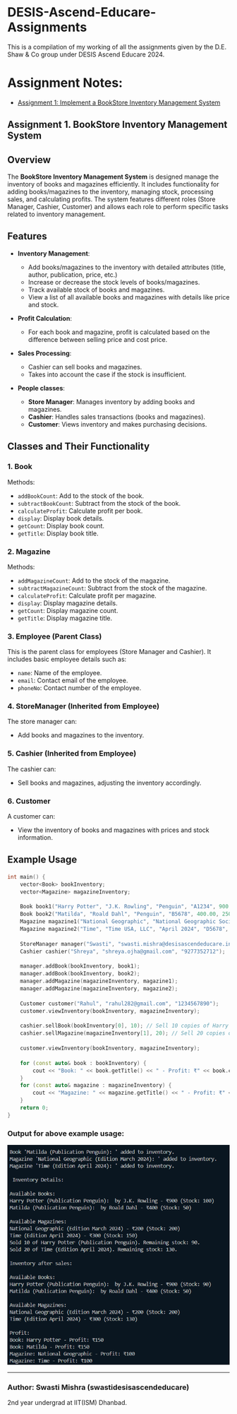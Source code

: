 # DESIS-Ascend-Educare-Assignments
This is a compilation of my working of all the assignments given by the D.E. Shaw &amp; Co group under DESIS Ascend Educare 2024.

# Assignment Notes:
- [Assignment 1: Implement a BookStore Inventory Management System](#bookstore-inventory-management-system)
## Assignment 1. BookStore Inventory Management System

## Overview
The **BookStore Inventory Management System** is designed manage the inventory of books and magazines efficiently. It includes functionality for adding books/magazines to the inventory, managing stock, processing sales, and calculating profits. The system features different roles (Store Manager, Cashier, Customer) and allows each role to perform specific tasks related to inventory management.

## Features
- **Inventory Management**: 
  - Add books/magazines to the inventory with detailed attributes (title, author, publication, price, etc.)
  - Increase or decrease the stock levels of books/magazines.
  - Track available stock of books and magazines.
  - View a list of all available books and magazines with details like price and stock.

- **Profit Calculation**: 
  - For each book and magazine, profit is calculated based on the difference between selling price and cost price.

- **Sales Processing**:
  - Cashier can sell books and magazines.
  - Takes into account the case if the stock is insufficient.

- **People classes**:
  - **Store Manager**: Manages inventory by adding books and magazines.
  - **Cashier**: Handles sales transactions (books and magazines).
  - **Customer**: Views inventory and makes purchasing decisions.

## Classes and Their Functionality

### 1. **Book**
Methods:
  - `addBookCount`: Add to the stock of the book.
  - `subtractBookCount`: Subtract from the stock of the book.
  - `calculateProfit`: Calculate profit per book.
  - `display`: Display book details.
  - `getCount`: Display book count.
  - `getTitle`: Display book title.

### 2. **Magazine**

Methods:
  - `addMagazineCount`: Add to the stock of the magazine.
  - `subtractMagazineCount`: Subtract from the stock of the magazine.
  - `calculateProfit`: Calculate profit per magazine.
  - `display`: Display magazine details.
  - `getCount`: Display magazine count.
  - `getTitle`: Display magazine title.

### 3. **Employee (Parent Class)**
This is the parent class for employees (Store Manager and Cashier). It includes basic employee details such as:
  - `name`: Name of the employee.
  - `email`: Contact email of the employee.
  - `phoneNo`: Contact number of the employee.

### 4. **StoreManager (Inherited from Employee)**
The store manager can:
  - Add books and magazines to the inventory.

### 5. **Cashier (Inherited from Employee)**
The cashier can:
  - Sell books and magazines, adjusting the inventory accordingly.
  
### 6. **Customer**
A customer can:
  - View the inventory of books and magazines with prices and stock information.

## Example Usage

```cpp
int main() {
    vector<Book> bookInventory;
    vector<Magazine> magazineInventory;

    Book book1("Harry Potter", "J.K. Rowling", "Penguin", "A1234", 900.00, 750.00, 100);
    Book book2("Matilda", "Roald Dahl", "Penguin", "B5678", 400.00, 250.00, 50);
    Magazine magazine1("National Geographic", "National Geographic Society", "March 2024", "C1234", 200.00, 100.00, 200);
    Magazine magazine2("Time", "Time USA, LLC", "April 2024", "D5678", 300.00, 200.00, 150);

    StoreManager manager("Swasti", "swasti.mishra@desisascendeducare.in", "9730587031");
    Cashier cashier("Shreya", "shreya.ojha@gmail.com", "9277352712");

    manager.addBook(bookInventory, book1);
    manager.addBook(bookInventory, book2);
    manager.addMagazine(magazineInventory, magazine1);
    manager.addMagazine(magazineInventory, magazine2);

    Customer customer("Rahul", "rahul282@gmail.com", "1234567890");
    customer.viewInventory(bookInventory, magazineInventory);

    cashier.sellBook(bookInventory[0], 10); // Sell 10 copies of Harry Potter
    cashier.sellMagazine(magazineInventory[1], 20); // Sell 20 copies of Time magazine

    customer.viewInventory(bookInventory, magazineInventory);

    for (const auto& book : bookInventory) {
        cout << "Book: " << book.getTitle() << " - Profit: ₹" << book.calculateProfit() << "\n";
    }
    for (const auto& magazine : magazineInventory) {
        cout << "Magazine: " << magazine.getTitle() << " - Profit: ₹" << magazine.calculateProfit() << "\n";
    }
    return 0;
}
```

### Output for above example usage:
![Output of Above Code](image.png)

---

### Author: Swasti Mishra (swastidesisascendeducare)

2nd year undergrad at IIT(ISM) Dhanbad.
